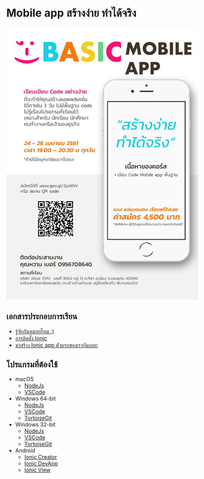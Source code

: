 # Mobile app สร้างง่าย ทำได้จริง
![img](imgs/course.jpg)

## เอกสารประกอบการเรียน
* [รู้จักกันหน่อยไหม :)](https://gitpitch.com/Sakul/ionic?p=day-1)
* [การติดตั้ง Ionic](installing-ionic.md)
* [มาสร้าง Ionic app ตัวแรกของเรากันเถอะ](turotial-ionic.md)

## โปรแกรมที่ต้องใช้
* macOS
    * [NodeJs](https://nodejs.org/dist/v8.11.1/node-v8.11.1-x64.msi)
    * [VSCode](https://go.microsoft.com/fwlink/?Linkid=620882)
* Windows 64-bit
    * [NodeJs](https://nodejs.org/dist/v8.11.1/node-v8.11.1-x64.msi)
    * [VSCode](https://go.microsoft.com/fwlink/?Linkid=852157)
    * [TortoiseGit](https://download.tortoisegit.org/tgit/2.6.0.0/TortoiseGit-2.6.0.0-64bit.msi)
* Windows 32-bit
    * [NodeJs](https://nodejs.org/dist/v8.11.1/node-v8.11.1-x64.msi)
    * [VSCode](https://go.microsoft.com/fwlink/?Linkid=623230)
    * [TortoiseGit](https://download.tortoisegit.org/tgit/2.6.0.0/TortoiseGit-2.6.0.0-32bit.msi)
* Android
    * [Ionic Creator](https://play.google.com/store/apps/details?id=io.ionic.creator)
    * [Ionic DevApp](https://play.google.com/store/apps/details?id=io.ionic.devapp)
    * [Ionic View](https://play.google.com/store/apps/details?id=com.ionicframework.view)